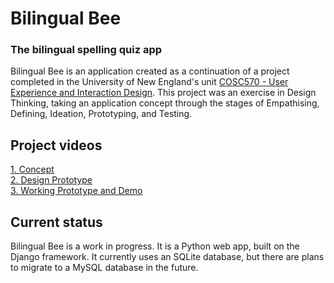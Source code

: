 # Bilingual Bee
### The bilingual spelling quiz app

Bilingual Bee is an application created as a continuation of a project completed in the University of New England's unit [COSC570 - User Experience and Interaction Design](https://handbook.une.edu.au/units/2024/COSC570). This project was an exercise in Design Thinking, taking an application concept through the stages of Empathising, Defining, Ideation, Prototyping, and Testing.

## Project videos
[1. Concept](https://youtu.be/_GaZia0jXec)  
[2. Design Prototype](https://youtu.be/WJQt4SxbbDM)  
[3. Working Prototype and Demo](https://youtu.be/M_AgprXpR1g)

## Current status
Bilingual Bee is a work in progress.
It is a Python web app, built on the Django framework. It currently uses an SQLite database, but there are plans to migrate to a MySQL database in the future.

